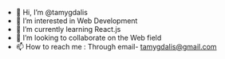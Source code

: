 - 👋 Hi, I’m @tamygdalis
- 👀 I’m interested in Web Development
- 🌱 I’m currently learning React.js
-  💞️ I’m looking to collaborate on the Web field 
- 📫 How to reach me : Through email- tamygdalis@gmail.com

<!---
tamygdalis/tamygdalis is a ✨ special ✨ repository because its `README.md` (this file) appears on your GitHub profile.
You can click the Preview link to take a look at your changes.
--->
